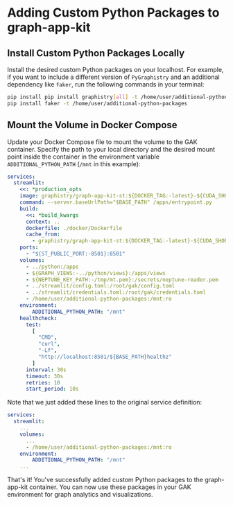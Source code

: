 # Adding Custom Python Packages to graph-app-kit

## Install Custom Python Packages Locally

Install the desired custom Python packages on your localhost.  For example, if you want to include a different version of `PyGraphistry` and an additional dependency like `faker`, run the following commands in your terminal:

```bash
pip install pip install graphistry[all] -t /home/user/additional-python-packages
pip install faker -t /home/user/additional-python-packages
```

## Mount the Volume in Docker Compose

Update your Docker Compose file to mount the volume to the GAK container.  Specify the path to your local directory and the desired mount point inside the container in the environment variable `ADDITIONAL_PYTHON_PATH` (`/mnt` in this example):

```yaml
services:
  streamlit:
    <<: *production_opts
    image: graphistry/graph-app-kit-st:${DOCKER_TAG:-latest}-${CUDA_SHORT_VERSION:-11.5}
    command: --server.baseUrlPath="$BASE_PATH" /apps/entrypoint.py
    build:
      <<: *build_kwargs
      context: ..
      dockerfile: ./docker/Dockerfile
      cache_from:
        - graphistry/graph-app-kit-st:${DOCKER_TAG:-latest}-${CUDA_SHORT_VERSION:-11.5}
    ports:
      - "${ST_PUBLIC_PORT:-8501}:8501"
    volumes:
      - ../python:/apps
      - ${GRAPH_VIEWS:-../python/views}:/apps/views
      - ${NEPTUNE_KEY_PATH:-/tmp/mt.pem}:/secrets/neptune-reader.pem
      - ../streamlit/config.toml:/root/gak/config.toml
      - ../streamlit/credentials.toml:/root/gak/credentials.toml
      - /home/user/additional-python-packages:/mnt:ro
    environment:
        ADDITIONAL_PYTHON_PATH: "/mnt"
    healthcheck:
      test:
        [
          "CMD",
          "curl",
          "-Lf",
          "http://localhost:8501/${BASE_PATH}healthz"
        ]
      interval: 30s
      timeout: 30s
      retries: 10
      start_period: 10s
```

Note that we just added these lines to the original service definition:
```yaml
services:
  streamlit:
    ...
    volumes:
      ...
      - /home/user/additional-python-packages:/mnt:ro
    environment:
        ADDITIONAL_PYTHON_PATH: "/mnt"
    ...
```

That's it! You've successfully added custom Python packages to the graph-app-kit container.  You can now use these packages in your GAK environment for graph analytics and visualizations.
